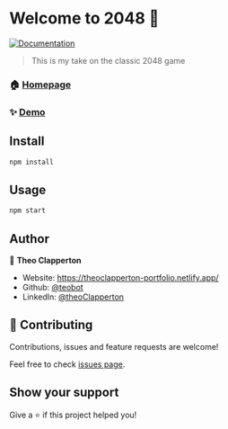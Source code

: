 # Welcome to 2048 👋
[![Documentation](https://img.shields.io/badge/documentation-yes-brightgreen.svg)](https://github.com/teobot/2048#readme)

> This is my take on the classic 2048 game

### 🏠 [Homepage](https://github.com/teobot/2048)

### ✨ [Demo](DEMOLOCATION)

## Install

```sh
npm install
```

## Usage

```sh
npm start
```

## Author

👤 **Theo Clapperton**

* Website: https://theoclapperton-portfolio.netlify.app/
* Github: [@teobot](https://github.com/teobot)
* LinkedIn: [@theoClapperton](https://linkedin.com/in/theoClapperton)
  
## 🤝 Contributing

Contributions, issues and feature requests are welcome!

Feel free to check [issues page](https://github.com/teobot/2048/issues). 

## Show your support

Give a ⭐️ if this project helped you!